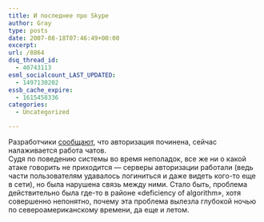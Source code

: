 ```yaml
---
title: И последнее про Skype
author: Gray
type: posts
date: 2007-08-18T07:46:49+00:00
excerpt:
url: /8864
dsq_thread_id:
  - 40743113
esml_socialcount_LAST_UPDATED:
  - 1497130202
essb_cache_expire:
  - 1615458336
categories:
  - Uncategorized

---
```








Разработчики <a href="http://heartbeat.skype.com/2007/08/update_at_midnight_gmt.html" target="_blank">сообщают</a>, что авторизация починена, сейчас налаживается работа чатов.  
Судя по поведению системы во время неполадок, все же ни о какой атаке говорить не приходится &#8212; серверы авторизации работали (ведь части пользователям удавалось логиниться и даже видеть кого-то еще в сети), но была нарушена связь между ними. Стало быть, проблема действительно была где-то в районе &#171;deficiency of algorithm&#187;, хотя совершенно непонятно, почему эта проблема вылезла глубокой ночью по североамериканскому времени, да еще и летом.
